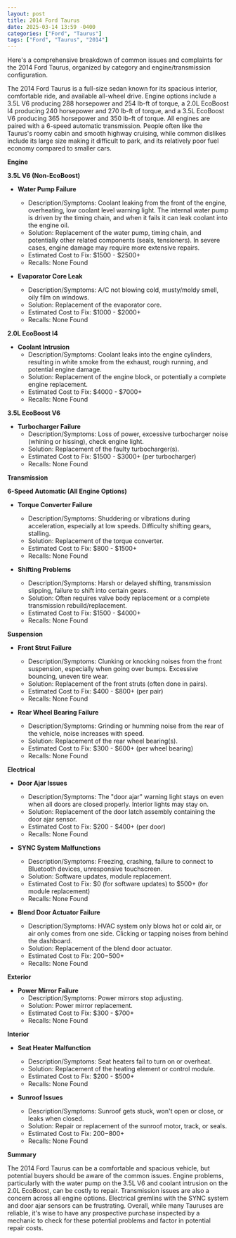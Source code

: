 ```yaml
---
layout: post
title: 2014 Ford Taurus
date: 2025-03-14 13:59 -0400
categories: ["Ford", "Taurus"]
tags: ["Ford", "Taurus", "2014"]
---
```

Here's a comprehensive breakdown of common issues and complaints for the 2014 Ford Taurus, organized by category and engine/transmission configuration.

The 2014 Ford Taurus is a full-size sedan known for its spacious interior, comfortable ride, and available all-wheel drive. Engine options include a 3.5L V6 producing 288 horsepower and 254 lb-ft of torque, a 2.0L EcoBoost I4 producing 240 horsepower and 270 lb-ft of torque, and a 3.5L EcoBoost V6 producing 365 horsepower and 350 lb-ft of torque. All engines are paired with a 6-speed automatic transmission. People often like the Taurus's roomy cabin and smooth highway cruising, while common dislikes include its large size making it difficult to park, and its relatively poor fuel economy compared to smaller cars.

**Engine**

**3.5L V6 (Non-EcoBoost)**

*   **Water Pump Failure**
    *   Description/Symptoms: Coolant leaking from the front of the engine, overheating, low coolant level warning light. The internal water pump is driven by the timing chain, and when it fails it can leak coolant into the engine oil.
    *   Solution: Replacement of the water pump, timing chain, and potentially other related components (seals, tensioners). In severe cases, engine damage may require more extensive repairs.
    *   Estimated Cost to Fix: $1500 - $2500+
    *   Recalls: None Found

*   **Evaporator Core Leak**
    *   Description/Symptoms: A/C not blowing cold, musty/moldy smell, oily film on windows.
    *   Solution: Replacement of the evaporator core.
    *   Estimated Cost to Fix: $1000 - $2000+
    *   Recalls: None Found

**2.0L EcoBoost I4**

*   **Coolant Intrusion**
    *   Description/Symptoms: Coolant leaks into the engine cylinders, resulting in white smoke from the exhaust, rough running, and potential engine damage.
    *   Solution: Replacement of the engine block, or potentially a complete engine replacement.
    *   Estimated Cost to Fix: $4000 - $7000+
    *   Recalls: None Found

**3.5L EcoBoost V6**

*   **Turbocharger Failure**
    *   Description/Symptoms: Loss of power, excessive turbocharger noise (whining or hissing), check engine light.
    *   Solution: Replacement of the faulty turbocharger(s).
    *   Estimated Cost to Fix: $1500 - $3000+ (per turbocharger)
    *   Recalls: None Found

**Transmission**

**6-Speed Automatic (All Engine Options)**

*   **Torque Converter Failure**
    *   Description/Symptoms: Shuddering or vibrations during acceleration, especially at low speeds. Difficulty shifting gears, stalling.
    *   Solution: Replacement of the torque converter.
    *   Estimated Cost to Fix: $800 - $1500+
    *   Recalls: None Found

*   **Shifting Problems**
    *   Description/Symptoms: Harsh or delayed shifting, transmission slipping, failure to shift into certain gears.
    *   Solution: Often requires valve body replacement or a complete transmission rebuild/replacement.
    *   Estimated Cost to Fix: $1500 - $4000+
    *   Recalls: None Found

**Suspension**

*   **Front Strut Failure**
    *   Description/Symptoms: Clunking or knocking noises from the front suspension, especially when going over bumps. Excessive bouncing, uneven tire wear.
    *   Solution: Replacement of the front struts (often done in pairs).
    *   Estimated Cost to Fix: $400 - $800+ (per pair)
    *   Recalls: None Found

*   **Rear Wheel Bearing Failure**
    *   Description/Symptoms: Grinding or humming noise from the rear of the vehicle, noise increases with speed.
    *   Solution: Replacement of the rear wheel bearing(s).
    *   Estimated Cost to Fix: $300 - $600+ (per wheel bearing)
    *   Recalls: None Found

**Electrical**

*   **Door Ajar Issues**
    *   Description/Symptoms: The "door ajar" warning light stays on even when all doors are closed properly. Interior lights may stay on.
    *   Solution: Replacement of the door latch assembly containing the door ajar sensor.
    *   Estimated Cost to Fix: $200 - $400+ (per door)
    *   Recalls: None Found

*   **SYNC System Malfunctions**
    *   Description/Symptoms: Freezing, crashing, failure to connect to Bluetooth devices, unresponsive touchscreen.
    *   Solution: Software updates, module replacement.
    *   Estimated Cost to Fix: $0 (for software updates) to $500+ (for module replacement)
    *   Recalls: None Found

*   **Blend Door Actuator Failure**
    *   Description/Symptoms: HVAC system only blows hot or cold air, or air only comes from one side. Clicking or tapping noises from behind the dashboard.
    *   Solution: Replacement of the blend door actuator.
    *   Estimated Cost to Fix: $200-$500+
    *   Recalls: None Found

**Exterior**

*   **Power Mirror Failure**
    *   Description/Symptoms: Power mirrors stop adjusting.
    *   Solution: Power mirror replacement.
    *   Estimated Cost to Fix: $300 - $700+
    *   Recalls: None Found

**Interior**

*   **Seat Heater Malfunction**
    *   Description/Symptoms: Seat heaters fail to turn on or overheat.
    *   Solution: Replacement of the heating element or control module.
    *   Estimated Cost to Fix: $200 - $500+
    *   Recalls: None Found

*   **Sunroof Issues**
    *   Description/Symptoms: Sunroof gets stuck, won't open or close, or leaks when closed.
    *   Solution: Repair or replacement of the sunroof motor, track, or seals.
    *   Estimated Cost to Fix: $200-$800+
    *   Recalls: None Found

**Summary**

The 2014 Ford Taurus can be a comfortable and spacious vehicle, but potential buyers should be aware of the common issues. Engine problems, particularly with the water pump on the 3.5L V6 and coolant intrusion on the 2.0L EcoBoost, can be costly to repair. Transmission issues are also a concern across all engine options. Electrical gremlins with the SYNC system and door ajar sensors can be frustrating. Overall, while many Tauruses are reliable, it's wise to have any prospective purchase inspected by a mechanic to check for these potential problems and factor in potential repair costs.

